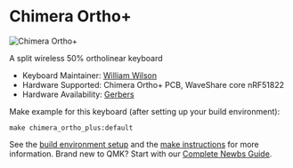 # Chimera Ortho+

![Chimera Ortho+](https://i.imgur.com/tuDaGdT.jpg)

A split wireless 50% ortholinear keyboard 

* Keyboard Maintainer: [William Wilson](https://github.com/GlenPickle)
* Hardware Supported: Chimera Ortho+ PCB, WaveShare core nRF51822
* Hardware Availability: [Gerbers](https://github.com/GlenPickle/Chimera/tree/master/ortho_plus/gerbers)

Make example for this keyboard (after setting up your build environment):

    make chimera_ortho_plus:default

See the [build environment setup](https://docs.qmk.fm/#/getting_started_build_tools) and the [make instructions](https://docs.qmk.fm/#/getting_started_make_guide) for more information. Brand new to QMK? Start with our [Complete Newbs Guide](https://docs.qmk.fm/#/newbs).
